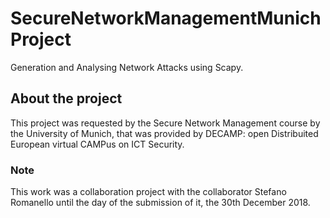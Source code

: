 # SecureNetworkManagementMunichProject
Generation and Analysing Network Attacks using Scapy.

## About the project
This project was requested by the Secure Network Management course by the University of Munich,
that was provided by DECAMP: open Distribuited European virtual CAMPus on ICT Security.

### Note  
This work was a collaboration project with the collaborator Stefano Romanello until the day of the submission of it, the 30th December 2018.  
